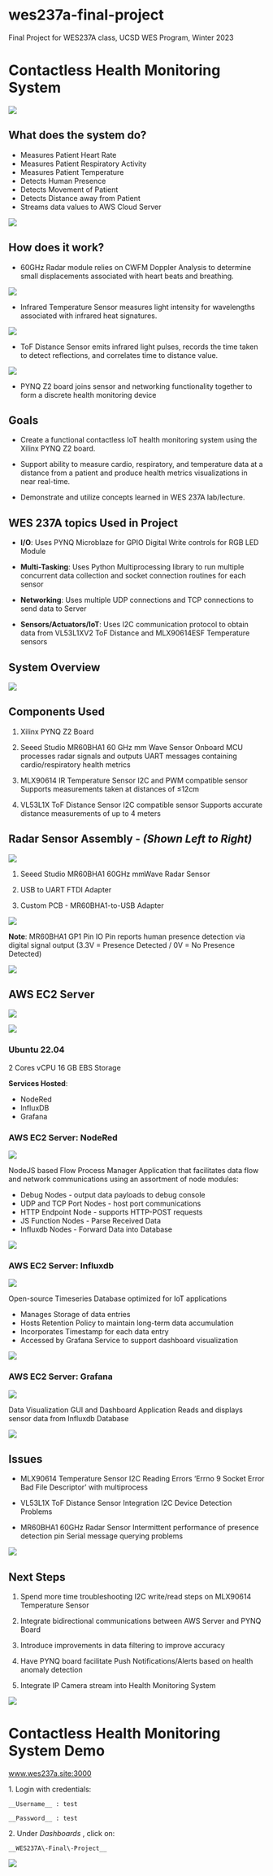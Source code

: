 # wes237a-final-project
Final Project for WES237A class, UCSD WES Program, Winter 2023

# Contactless Health Monitoring System

![](img%5CThumbnail.png)

## What does the system do?

- Measures Patient Heart Rate
- Measures Patient Respiratory Activity 
- Measures Patient Temperature
- Detects Human Presence
- Detects Movement of Patient
- Detects Distance away from Patient
- Streams data values to AWS Cloud Server

![](img%5CWES237A-Presentation_v030.jpg)

## How does it work?

- 60GHz Radar module relies on CWFM Doppler Analysis 
to determine small displacements associated with 
heart beats and breathing.

![](img%5CWES237A-Presentation_v031.png)

- Infrared Temperature Sensor measures light intensity 
for wavelengths associated with infrared heat signatures.

![](img%5CWES237A-Presentation_v032.jpg)

- ToF Distance Sensor emits infrared light pulses, records the time
taken to detect reflections, and correlates time to distance value.

![](img%5CWES237A-Presentation_v033.jpg)

- PYNQ Z2 board joins sensor and networking functionality together 
to form a discrete health monitoring device


## Goals
- Create a functional contactless IoT health monitoring system using the Xilinx PYNQ Z2 board.

- Support ability to measure cardio, respiratory, and temperature data at a distance from a patient and produce health metrics visualizations in near real-time.

- Demonstrate and utilize concepts learned in WES 237A lab/lecture.


## WES 237A topics Used in Project

* **I/O**: Uses PYNQ Microblaze for GPIO Digital Write controls for 
RGB LED Module

* **Multi-Tasking**: Uses Python Multiprocessing library to run multiple 
concurrent data collection and socket connection routines for each 
sensor

* **Networking**: Uses multiple UDP connections and TCP connections to 
send data to Server

* **Sensors/Actuators/IoT**: Uses I2C communication protocol to obtain 
data from VL53L1XV2 ToF Distance and MLX90614ESF Temperature 
sensors

## System Overview

![](img%5CWES237A-Presentation_v034.png)

## Components Used

1. Xilinx PYNQ Z2 Board

2. Seeed Studio MR60BHA1 60 GHz mm Wave Sensor 
Onboard MCU processes radar signals and outputs UART messages containing cardio/respiratory health metrics

3. MLX90614 IR Temperature Sensor 
I2C and PWM compatible sensor
Supports measurements taken at 
	distances of ≤12cm

4. VL53L1X ToF Distance Sensor 
I2C compatible sensor
Supports accurate distance measurements 
	of up to 4 meters

## Radar Sensor Assembly - _(Shown Left to Right)_

![](img%5CWES237A-Presentation_v035.png)

1. Seeed Studio MR60BHA1 60GHz mmWave 
Radar Sensor 

2. USB to UART FTDI Adapter

3. Custom PCB - MR60BHA1-to-USB Adapter

![](img%5CWES237A-Presentation_v037.png)

**Note**: MR60BHA1 GP1 Pin IO Pin reports human presence detection via digital signal output (3.3V = Presence Detected / 0V = No Presence Detected)

![](img%5CWES237A-Presentation_v036.png)


## AWS EC2 Server

![](img%5CWES237A-Presentation_v038.jpg)

![](img%5CWES237A-Presentation_v039.png)

### Ubuntu 22.04
2 Cores vCPU
16 GB EBS Storage

__Services Hosted__:
- NodeRed
- InfluxDB
- Grafana

### AWS EC2 Server: NodeRed

![](img%5CWES237A-Presentation_v0310.png)

NodeJS based Flow Process Manager Application that facilitates data flow and network communications using an assortment of node modules:

- Debug Nodes - output data payloads to debug console
- UDP and TCP Port Nodes - host port communications
- HTTP Endpoint Node - supports HTTP-POST requests
- JS Function Nodes - Parse Received Data
- Influxdb Nodes - Forward Data into Database

![](img%5CWES237A-Presentation_v0311.png)

### AWS EC2 Server: Influxdb

![](img%5CWES237A-Presentation_v0312.png)

Open-source Timeseries Database optimized for IoT applications

- Manages Storage of data entries
- Hosts Retention Policy to maintain long-term data accumulation
- Incorporates Timestamp for each data entry
- Accessed by Grafana Service to support dashboard visualization

![](img%5CWES237A-Presentation_v0313.png)

### AWS EC2 Server: Grafana

![](img%5CWES237A-Presentation_v0314.png)

Data Visualization GUI and Dashboard Application 
Reads and displays sensor data from Influxdb Database

![](img%5CWES237A-Presentation_v0315.png)

## Issues

- MLX90614 Temperature Sensor
I2C Reading Errors
‘Errno 9 Socket Error Bad File 
	Descriptor’ with multiprocess

- VL53L1X ToF Distance Sensor Integration
I2C Device Detection Problems

- MR60BHA1 60GHz Radar Sensor 
Intermittent performance of presence
	detection pin 
Serial message querying problems

![](img%5CWES237A-Presentation_v0316.png)

## Next Steps

1. Spend more time troubleshooting I2C 
write/read steps on MLX90614 
Temperature Sensor

2. Integrate bidirectional communications 
between AWS Server and PYNQ Board

3. Introduce improvements in data filtering 
to improve accuracy

4. Have PYNQ board facilitate Push 
Notifications/Alerts based on health anomaly 
detection

5. Integrate IP Camera stream into Health 
Monitoring System

![](img%5CWES237A-Presentation_v0317.png)

# Contactless Health Monitoring System Demo

[www\.wes237a\.site:3000](https://www.youtube.com/watch?v=l8WjZGGD_Us)

1\. Login with credentials:

    __Username__ : test
    
    __Password__ : test

2\. Under  _Dashboards_ \, click on:

    __WES237A\-Final\-Project__

![](img%5CWES237A-Presentation_v0318.png)

